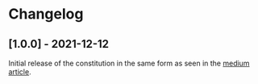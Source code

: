 # Changelog

## [1.0.0] - 2021-12-12

Initial release of the constitution in the same form as seen in the [medium article](https://leservedao.medium.com/chapter-iv-leserve-dao-part-ii-constitution-a82eb591ed16).
